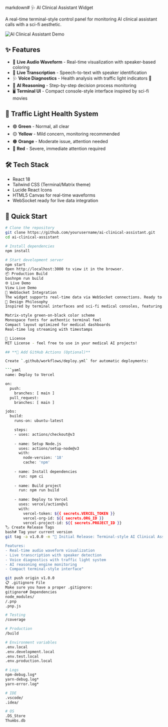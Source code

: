 markdown# 🩺 AI Clinical Assistant Widget

A real-time terminal-style control panel for monitoring AI clinical assistant calls with a sci-fi aesthetic.

![AI Clinical Assistant Demo](https://via.placeholder.com/800x400/000000/00ff00?text=AI+Clinical+Assistant+Terminal)

## ✨ Features

- 🎵 **Live Audio Waveform** - Real-time visualization with speaker-based coloring
- 💬 **Live Transcription** - Speech-to-text with speaker identification  
- 🩺 **Voice Diagnostics** - Health analysis with traffic light indicators 🚦
- 🧠 **AI Reasoning** - Step-by-step decision process monitoring
- 🖥️ **Terminal UI** - Compact console-style interface inspired by sci-fi movies

## 🚦 Traffic Light Health System

- 🟢 **Green** - Normal, all clear
- 🟡 **Yellow** - Mild concern, monitoring recommended
- 🟠 **Orange** - Moderate issue, attention needed  
- 🔴 **Red** - Severe, immediate attention required

## 🛠️ Tech Stack

- React 18
- Tailwind CSS (Terminal/Matrix theme)
- Lucide React Icons
- HTML5 Canvas for real-time waveforms
- WebSocket ready for live data integration

## 🚀 Quick Start

```bash
# Clone the repository
git clone https://github.com/yourusername/ai-clinical-assistant.git
cd ai-clinical-assistant

# Install dependencies
npm install

# Start development server
npm start
Open http://localhost:3000 to view it in the browser.
📦 Production Build
bashnpm run build
🌐 Live Demo
View Live Demo
🔌 WebSocket Integration
The widget supports real-time data via WebSocket connections. Ready to connect to your AI clinical assistant backend.
🎨 Design Philosophy
Inspired by terminal interfaces and sci-fi medical consoles, featuring:

Matrix-style green-on-black color scheme
Monospace fonts for authentic terminal feel
Compact layout optimized for medical dashboards
Real-time log streaming with timestamps

📄 License
MIT License - feel free to use in your medical AI projects!

## **🔧 Add GitHub Actions (Optional)**

Create `.github/workflows/deploy.yml` for automatic deployments:

```yaml
name: Deploy to Vercel

on:
  push:
    branches: [ main ]
  pull_request:
    branches: [ main ]

jobs:
  build:
    runs-on: ubuntu-latest

    steps:
    - uses: actions/checkout@v3
    
    - name: Setup Node.js
      uses: actions/setup-node@v3
      with:
        node-version: '18'
        cache: 'npm'
    
    - name: Install dependencies
      run: npm ci
    
    - name: Build project
      run: npm run build
    
    - name: Deploy to Vercel
      uses: vercel/action@v1
      with:
        vercel-token: ${{ secrets.VERCEL_TOKEN }}
        vercel-org-id: ${{ secrets.ORG_ID }}
        vercel-project-id: ${{ secrets.PROJECT_ID }}
🏷️ Create Release Tags
bash# Tag your current version
git tag -a v1.0.0 -m "🚀 Initial Release: Terminal-style AI Clinical Assistant

Features:
- Real-time audio waveform visualization
- Live transcription with speaker detection  
- Voice diagnostics with traffic light system
- AI reasoning engine monitoring
- Compact terminal-style interface"

git push origin v1.0.0
📋 .gitignore File
Make sure you have a proper .gitignore:
gitignore# Dependencies
node_modules/
/.pnp
.pnp.js

# Testing
/coverage

# Production
/build

# Environment variables
.env.local
.env.development.local
.env.test.local
.env.production.local

# Logs
npm-debug.log*
yarn-debug.log*
yarn-error.log*

# IDE
.vscode/
.idea/

# OS
.DS_Store
Thumbs.db